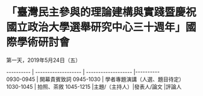 # 「臺灣民主參與的理論建構與實踐暨慶祝國立政治大學選舉研究中心三十週年」國際學術研討會

第一天，2019年5月24日（五）

---------- | ------------------- | -------------------  |----------  
0930-0945  |  開幕貴賓致詞
0945-1030  |  學者專題演講（人選、題目待定）
1030-1045  |            拍照、茶敘
1045-1215  |主題/（主持人）|發表人/論文 |評論人

